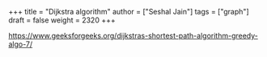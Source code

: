 +++
title = "Dijkstra algorithm"
author = ["Seshal Jain"]
tags = ["graph"]
draft = false
weight = 2320
+++

<https://www.geeksforgeeks.org/dijkstras-shortest-path-algorithm-greedy-algo-7/>
